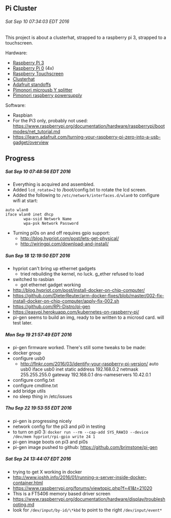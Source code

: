 Pi Cluster
----------
###### Sat Sep 10 07:34:03 EDT 2016

This project is about a clusterhat, strapped to a raspberry pi 3, strapped to a touchscreen.

Hardware:

- [Raspberry Pi 3](https://shop.pimoroni.com/products/raspberry-pi-3)
- [Raspberry Pi 0](https://shop.pimoroni.com/products/raspberry-pi-zero) (4x)
- [Raspberry Touchscreen](https://shop.pimoroni.com/products/raspberry-pi-7-touchscreen-display-with-frame)
- [Clusterhat](https://shop.pimoroni.com/products/cluster-hat)
- [Adafruit standoffs]()
- [Pimonori microusb Y splitter](https://shop.pimoroni.com/products/split-microb-usb-power-cable)
- [Pimonori raspberry powersupply](https://shop.pimoroni.com/products/raspberry-pi-universal-power-supply)

Software:

- Raspbian
- For the Pi3 only, probably not used: https://www.raspberrypi.org/documentation/hardware/raspberrypi/bootmodes/net_tutorial.md
- https://learn.adafruit.com/turning-your-raspberry-pi-zero-into-a-usb-gadget/overview

Progress
--------
##### Sat Sep 10 07:48:56 EDT 2016
- Everything is acquired and assembled.
- Added `lcd_rotate=2` to /boot/config.txt to rotate the lcd screen.
- Added the following to `/etc/network/interfaces.d/wlan0` to configure wifi at start:
```
auto wlan0
iface wlan0 inet dhcp
        wpa-ssid Network Name
        wpa-psk Network Password
```
- Turning pi0s on and off requires gpio support:
  - http://blog.hypriot.com/post/lets-get-physical/
  - http://wiringpi.com/download-and-install/

##### Sun Sep 18 12:19:50 EDT 2016
- hypriot can't bring up ethernet gadgets
  - tried rebuilding the kernel, no luck. g_ether refused to load
- switched to rasbian
  - got ethernet gadget working
- http://blog.hypriot.com/post/install-docker-on-chip-computer/
- https://github.com/DieterReuter/arm-docker-fixes/blob/master/002-fix-install-docker-on-chip-computer/apply-fix-002.sh
- https://github.com/RPi-Distro/pi-gen
- https://easypi.herokuapp.com/kubernetes-on-raspberry-pi/
- pi-gen seems to build an img, ready to be written to a microsd card. will test later.

##### Mon Sep 19 21:57:49 EDT 2016
- pi-gen firmware worked. There's still some tweaks to be made:
- docker group
- configure usb0
  - http://flnkr.com/2016/03/identify-your-raspberry-pi-version/
	auto usb0
	iface usb0 inet static
		address 192.168.0.2
		netmask 255.255.255.0
		gateway 192.168.0.1
		dns-nameservers 10.42.0.1
- configure config.txt
- configure cmdline.txt
- add bridge utils
- no sleep thing in /etc/issues

##### Thu Sep 22 19:53:55 EDT 2016
- pi-gen is progressing nicely
- network config for the pi3 and pi0 in testing
- to turn on pi0 3: `docker run --rm --cap-add SYS_RAWIO --device /dev/mem hypriot/rpi-gpio write 24 1`
- pi-gen image boots on pi3 and pi0s
- pi-gen image pushed to github: https://github.com/brimstone/pi-gen

##### Sat Sep 24 13:44:07 EDT 2016
- trying to get X working in docker
- http://www.joshh.info/2016/01/running-x-server-inside-docker-container.html
- https://www.raspberrypi.org/forums/viewtopic.php?f=41&t=21020
- This is a FT5406 memory based driver screen
- https://www.raspberrypi.org/documentation/hardware/display/troubleshooting.md
- look for `/dev/input/by-id/\*kbd` to point to the right `/dev/input/event*`
